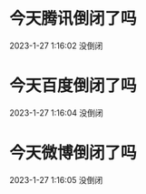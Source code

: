 # 今天腾讯倒闭了吗

2023-1-27 1:16:02 没倒闭

# 今天百度倒闭了吗

2023-1-27 1:16:04 没倒闭

# 今天微博倒闭了吗

2023-1-27 1:16:05 没倒闭

